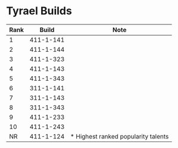 # Tyrael Builds

Rank | Build     | Note
---- | -----     | ----
  1  | 411-1-141 | 
  2  | 411-1-144 | 
  3  | 411-1-323 | 
  4  | 411-1-143 | 
  5  | 411-1-343 | 
  6  | 311-1-141 | 
  7  | 311-1-143 | 
  8  | 311-1-343 | 
  9  | 411-1-233 | 
  10 | 411-1-243 | 
  NR | 411-1-124 | * Highest ranked popularity talents
